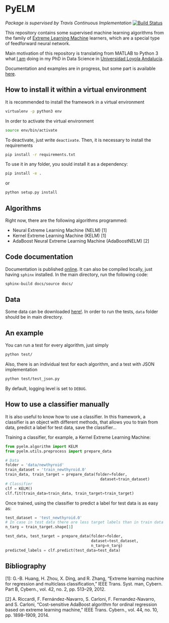 # PyELM


*Package is supervised by Travis Continuous Implementation*  [![Build Status](https://travis-ci.com/cperales/PyELM.svg?token=1ZnAk4mSgkxzHQ8LGm2Q&branch=master)](https://travis-ci.com/cperales/PyELM)

<!---
*Repository's coverage is supervised by [coveralls.io](https://coveralls.io/github/cperales/PyELM)*  [![Coverage Status](https://coveralls.io/repos/github/cperales/PyELM/badge.svg?branch=stable)](https://coveralls.io/github/cperales/PyELM?branch=master)
-->

This repository contains some supervised machine learning algorithms from the family of
[Extreme Learning Machine](https://en.wikipedia.org/wiki/Extreme_learning_machine) learners,
which are a special type of feedforward neural network.

Main motivation of this repository is translating from MATLAB to Python 3 what
[I am](https://www.linkedin.com/in/carlos-perales-cperales/) doing in my PhD in Data Science
in [Universidad Loyola Andalucía](https://www.uloyola.es/investigacion/departamentos/metodos-cuantitativos).

Documentation and examples are in progress, but some part is available [here](https://cperales.github.io/PyELM/).

## How to install it within a virtual environment

It is recommended to install the framework in a virtual environment

```bash
virtualenv -p python3 env
```

In order to activate the virtual environment

```bash
source env/bin/activate
```

To deactivate, just write ```deactivate```. Then, it is necessary
to install the requirements

```bash
pip install -r requirements.txt
```

To use it in any folder, you sould install it as a dependency:

```bash
pip install -e .
```

or 

```bash
python setup.py install
```

## Algorithms

Right now, there are the following algorithms programmed:

* Neural Extreme Learning Machine (NELM) [1]
* Kernel Extreme Learning Machine (KELM) [1]
* AdaBoost Neural Extreme Learning Machine (AdaBoostNELM) [2]

## Code documentation

Documentation is published [online](https://cperales.github.io/PyELM/). It can also be compiled locally, just having
`sphinx` installed. In the main directory, run the following code:

```bash
sphinx-build docs/source docs/
```

## Data

Some data can be downloaded [here!](https://drive.google.com/file/d/1O67sgZzRtWtVUHa3qaklTsZnvEWF10Iv/view?usp=sharing).
In order to run the tests, `data` folder should be in main directory.


## An example

You can run a test for every algorithm, just simply

```bash
python test/
```

Also, there is an individual test for each algorithm,
and a test with JSON implementation

```bash
python test/test_json.py
```

By default, logging level is set to `DEBUG`.

## How to use a classifier manually

It is also useful to know how to use a classifier. In this framework, a classifier is an object with different methods, that allows you to train from data, predict a label for test data, save the classifier...

Training a classifier, for example, a Kernel Extreme Learning Machine:

```python
from pyelm.algorithm import KELM
from pyelm.utils.preprocess import prepare_data

# Data
folder = 'data/newthyroid'
train_dataset = 'train_newthyroid.0'
train_data, train_target = prepare_data(folder=folder,
                                          dataset=train_dataset)
# Classifier                                        
clf = KELM()
clf.fit(train_data=train_data, train_target=train_target)
``` 

Once trained, using the classifier to predict a label for test data is as easy as:

```python
test_dataset = 'test_newthyroid.0'
# In case in test data there are less target labels than in train data 
n_targ = train_target.shape[1]

test_data, test_target = prepare_data(folder=folder,
                                      dataset=test_dataset,
                                      n_targ=n_targ)
predicted_labels = clf.predict(test_data=test_data)
```


## Bibliography

[1]: G.-B. Huang, H. Zhou, X. Ding, and R. Zhang, “Extreme learning machine
for regression and multiclass classification,” IEEE Trans. Syst. man, Cybern.
Part B, Cybern., vol. 42, no. 2, pp. 513–29, 2012.

[2] A. Riccardi, F. Fernández-Navarro, S. Carloni, F. Fernandez-Navarro,
and S. Carloni, “Cost-sensitive AdaBoost algorithm for ordinal regression
based on extreme learning machine,” IEEE Trans. Cybern., vol. 44, no. 10,
pp. 1898–1909, 2014.
